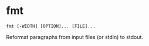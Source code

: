 # fmt

```
fmt [-WIDTH] [OPTION]... [FILE]...
```

Reformat paragraphs from input files (or stdin) to stdout.
